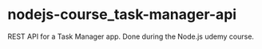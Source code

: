 # nodejs-course_task-manager-api
REST API for a Task Manager app. Done during the Node.js udemy course.
